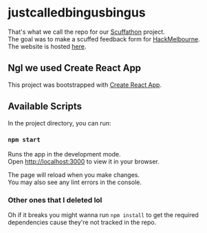 # justcalledbingusbingus
That's what we call the repo for our [Scuffathon](https://github.com/HackMelbourne/Scuffathon) project. \
The goal was to make a scuffed feedback form for [HackMelbourne](https://hack.melbourne/). \
The website is hosted [here](https://justcalledbingusbingus.vercel.app/).



## Ngl we used Create React App

This project was bootstrapped with [Create React App](https://github.com/facebook/create-react-app).

## Available Scripts

In the project directory, you can run:

### `npm start`

Runs the app in the development mode.\
Open [http://localhost:3000](http://localhost:3000) to view it in your browser.

The page will reload when you make changes.\
You may also see any lint errors in the console.

### Other ones that I deleted lol

Oh if it breaks you might wanna run `npm install` to get the required dependencies cause they're not tracked in the repo.